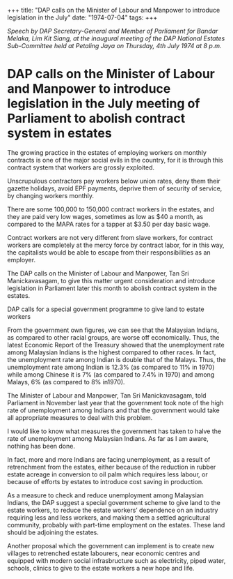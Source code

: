 +++ 
title: "DAP calls on the Minister of Labour and Manpower to introduce legislation in the July"
date: "1974-07-04"
tags:
+++

_Speech by DAP Secretary-General and Member of Parliament for Bandar Melaka, Lim Kit Siang, at the inaugural meeting of the DAP National Estates Sub-Committee held at Petaling Jaya on Thursday, 4th July 1974 at 8 p.m._

# DAP calls on the Minister of Labour and Manpower to introduce legislation in the July meeting of Parliament to abolish contract system in estates

The growing practice in the estates of employing workers on monthly contracts is one of the major social evils in the country, for it is through this contract system that workers are grossly exploited.</u>

Unscrupulous contractors pay workers below union rates, deny them their gazette holidays, avoid EPF payments, deprive them of security of service, by changing workers monthly.

There are some 100,000 to 150,000 contract workers in the estates, and they are paid very low wages, sometimes as low as $40 a month, as compared to the MAPA rates for a tapper at $3.50 per day basic wage.

Contract workers are not very different from slave workers, for contract workers are completely at the mercy force by contract labor, for in this way, the capitalists would be able to escape from their responsibilities as an employer.

The DAP calls on the Minister of Labour and Manpower, Tan Sri Manickavasagam, to give this matter urgent consideration and introduce legislation in Parliament later this month to abolish contract system in the estates.

DAP calls for a special government programme to give land to estate workers

From the government own figures, we can see that the Malaysian Indians, as compared to other racial groups, are worse off economically. Thus, the latest Economic Report of the Treasury showed that the unemployment rate among Malaysian Indians is the highest compared to other races. In fact, the unemployment rate among Indian is double that of the Malays. Thus, the unemployment rate among Indian is 12.3% (as compared to 11% in 1970) while among Chinese it is 7% (as compared to 7.4% in 1970) and among Malays, 6% (as compared to 8% in1970).

The Minister of Labour and Manpower, Tan Sri Manickavasagam, told Parliament in November last year that the government took note of the high rate of unemployment among Indians and that the government would take all appropriate measures to deal with this problem.

I would like to know what measures the government has taken to halve the rate of unemployment among Malaysian Indians. As far as I am aware, nothing has been done.

In fact, more and more Indians are facing unemployment, as a result of retrenchment from the estates, either because of the reduction in rubber estate acreage in conversion to oil palm which requires less labour, or because of efforts by estates to introduce cost saving in production.

As a measure to check and reduce unemployment among Malaysian Indians, the DAP suggest a special government scheme to give land to the estate workers, to reduce the estate workers’ dependence on an industry requiring less and less workers, and making them a settled agricultural community, probably with part-time employment on the estates. These land should be adjoining the estates.

Another proposal which the government can implement is to create new villages to retrenched estate labourers, near economic centres and equipped with modern social infrasbructure such as electricity, piped water, schools, clinics to give to the estate workers a new hope and life.
 
